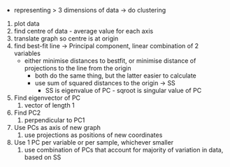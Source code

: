 - representing > 3 dimensions of data -> do clustering
1. plot data
2. find centre of data - average value for each axis
3. translate graph so centre is at origin
4. find best-fit line -> Principal component, linear combination of 2 variables
	- either minimise distances to bestfit, or minimise distance of projections to the line from the origin
		- both do the same thing, but the latter easier to calculate
		- use sum of squared distances to the origin -> SS
			- SS is eigenvalue of PC - sqroot is singular value of PC
1. Find eigenvector of PC
	1. vector of length 1
2. Find PC2
	1. perpendicular to PC1
2. Use PCs as axis of new graph
	1. use projections as positions of new coordinates
2. Use 1 PC per variable or per sample, whichever smaller
	1. use combination of PCs that account for majority of variation in data, based on SS